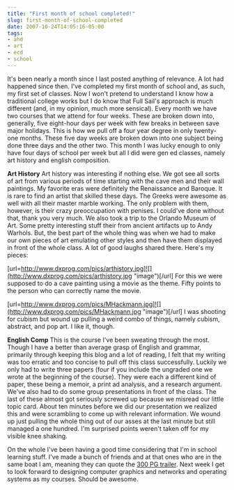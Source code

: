 ```yaml
---
title: "First month of school completed!"
slug: first-month-of-school-completed
date: 2007-10-24T14:05:16-05:00
tags:
- ahd
- art
- ecd
- school
---
```

It's been nearly a month since I last posted anything of relevance. A lot had happened since then. I've completed my first month of school and, as such, my first set of classes. Now I won't pretend to understand I know how a traditional college works but I do know that Full Sail's approach is much different (and, in my opinion, much more sensical). Every month we have two courses that we attend for four weeks. These are broken down into, generally, five eight-hour days per week with few breaks in between save major holidays. This is how we pull off a four year degree in only twenty-one months. These five day weeks are broken down into one subject being done three days and the other two. This month I was lucky enough to only have four days of school per week but all I did were gen ed classes, namely art history and english composition.

**Art History**
Art history was interesting if nothing else. We got see all sorts of art from various periods of time starting with the cave men and their wall paintings. My favorite eras were definitely the Renaissance and Baroque. It is rare to find an artist that skilled these days. The Greeks were awesome as well with all their master marble working. The only problem with them, however, is their crazy preoccupation with penises. I could've done without that, thank you very much. We also took a trip to the Orlando Museum of Art. Some pretty interesting stuff their from ancient artifacts up to Andy Warhols. But, the best part of the whole thing was when we had to make our own pieces of art emulating other styles and then have them displayed in front of the whole class. A lot of good laughs shared there. Here's my pieces:

[url=http://www.dxprog.com/pics/arthistory.jpg]![](http://www.dxprog.com/pics/arthistory.jpg "image")[/url]
For this we were supposed to do a cave painting using a movie as the theme. Fifty points to the person who can correctly name the movie.

[url=http://www.dxprog.com/pics/MHackmann.jpg]![](http://www.dxprog.com/pics/MHackmann.jpg "image")[/url]
I was shooting for cubism but wound up pulling a weird combo of things, namely cubism, abstract, and pop art. I like it, though.

**English Comp**
This is the course I've been sweating through the most. Though I have a better than average grasp of English and grammar, primarily through keeping this blog and a lot of reading, I felt that my writing was too erratic and too concise to pull off this class successfully. Luckily we only had to write three papers (four if you include the ungraded one we wrote at the beginning of the course). They were each a different kind of paper, these being a memoir, a print ad analysis, and a research argument. We've also had to do some group presentations in front of the class. The last of these almost got seriously screwed up because we misread our little topic card. About ten minutes before we did our presentation we realized this and were scrambling to come up with relevant information. We wound up just pulling the whole thing out of our asses at the last minute but still managed a one hundred. I'm surprised points weren't taken off for my visible knee shaking.

On the whole I've been having a good time considering that I'm in school learning stuff. I've made a bunch of friends and at that ones who are in the same boat I am, meaning they can quote the [300 PG trailer](http://www.youtube.com/watch?v=gNqiSkd1M6k). Next week I get to look forward to designing computer graphics and networks and operating systems as my courses. Should be awesome.

